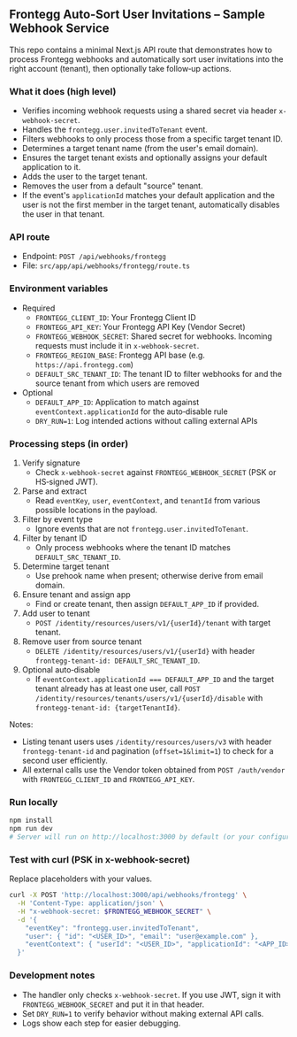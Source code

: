 ## Frontegg Auto-Sort User Invitations – Sample Webhook Service

This repo contains a minimal Next.js API route that demonstrates how to process Frontegg webhooks and automatically sort user invitations into the right account (tenant), then optionally take follow‑up actions.

### What it does (high level)
- Verifies incoming webhook requests using a shared secret via header `x-webhook-secret`.
- Handles the `frontegg.user.invitedToTenant` event.
- Filters webhooks to only process those from a specific target tenant ID.
- Determines a target tenant name (from the user's email domain).
- Ensures the target tenant exists and optionally assigns your default application to it.
- Adds the user to the target tenant.
- Removes the user from a default "source" tenant.
- If the event's `applicationId` matches your default application and the user is not the first member in the target tenant, automatically disables the user in that tenant.

### API route
- Endpoint: `POST /api/webhooks/frontegg`
- File: `src/app/api/webhooks/frontegg/route.ts`

### Environment variables
- Required
  - `FRONTEGG_CLIENT_ID`: Your Frontegg Client ID
  - `FRONTEGG_API_KEY`: Your Frontegg API Key (Vendor Secret)
  - `FRONTEGG_WEBHOOK_SECRET`: Shared secret for webhooks. Incoming requests must include it in `x-webhook-secret`.
  - `FRONTEGG_REGION_BASE`: Frontegg API base (e.g. `https://api.frontegg.com`)
  - `DEFAULT_SRC_TENANT_ID`: The tenant ID to filter webhooks for and the source tenant from which users are removed
- Optional
  - `DEFAULT_APP_ID`: Application to match against `eventContext.applicationId` for the auto‑disable rule
  - `DRY_RUN=1`: Log intended actions without calling external APIs

### Processing steps (in order)
1) Verify signature
   - Check `x-webhook-secret` against `FRONTEGG_WEBHOOK_SECRET` (PSK or HS‑signed JWT).
2) Parse and extract
   - Read `eventKey`, `user`, `eventContext`, and `tenantId` from various possible locations in the payload.
3) Filter by event type
   - Ignore events that are not `frontegg.user.invitedToTenant`.
4) Filter by tenant ID
   - Only process webhooks where the tenant ID matches `DEFAULT_SRC_TENANT_ID`.
5) Determine target tenant
   - Use prehook name when present; otherwise derive from email domain.
6) Ensure tenant and assign app
   - Find or create tenant, then assign `DEFAULT_APP_ID` if provided.
7) Add user to tenant
   - `POST /identity/resources/users/v1/{userId}/tenant` with target tenant.
8) Remove user from source tenant
   - `DELETE /identity/resources/users/v1/{userId}` with header `frontegg-tenant-id: DEFAULT_SRC_TENANT_ID`.
9) Optional auto‑disable
   - If `eventContext.applicationId === DEFAULT_APP_ID` and the target tenant already has at least one user, call
     `POST /identity/resources/tenants/users/v1/{userId}/disable` with `frontegg-tenant-id: {targetTenantId}`.

Notes:
- Listing tenant users uses `/identity/resources/users/v3` with header `frontegg-tenant-id` and pagination (`offset=1&limit=1`) to check for a second user efficiently.
- All external calls use the Vendor token obtained from `POST /auth/vendor` with `FRONTEGG_CLIENT_ID` and `FRONTEGG_API_KEY`.

### Run locally
```bash
npm install
npm run dev
# Server will run on http://localhost:3000 by default (or your configured port)
```

### Test with curl (PSK in x-webhook-secret)
Replace placeholders with your values.
```bash
curl -X POST 'http://localhost:3000/api/webhooks/frontegg' \
  -H 'Content-Type: application/json' \
  -H "x-webhook-secret: $FRONTEGG_WEBHOOK_SECRET" \
  -d '{
    "eventKey": "frontegg.user.invitedToTenant",
    "user": { "id": "<USER_ID>", "email": "user@example.com" },
    "eventContext": { "userId": "<USER_ID>", "applicationId": "<APP_ID>", "tenantId": "<DEFAULT_SRC_TENANT_ID>" }
  }'
```

### Development notes
- The handler only checks `x-webhook-secret`. If you use JWT, sign it with `FRONTEGG_WEBHOOK_SECRET` and put it in that header.
- Set `DRY_RUN=1` to verify behavior without making external API calls.
- Logs show each step for easier debugging.
